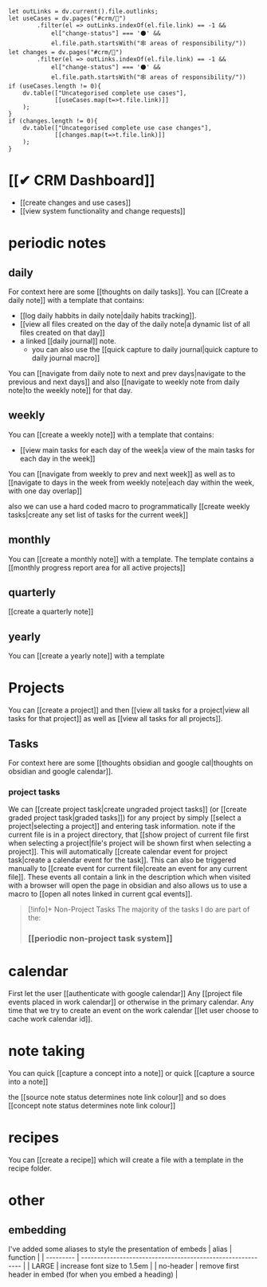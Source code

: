 ```dataviewjs
let outLinks = dv.current().file.outlinks;
let useCases = dv.pages("#crm/🌱")
		.filter(el => outLinks.indexOf(el.file.link) == -1 &&
			el["change-status"] === '⚫' &&
			el.file.path.startsWith("🕸 areas of responsibility/"))
let changes = dv.pages("#crm/🌿")
		.filter(el => outLinks.indexOf(el.file.link) == -1 &&
			el["change-status"] === '⚫' &&
			el.file.path.startsWith("🕸 areas of responsibility/"))
if (useCases.length != 0){
	dv.table(["Uncategorised complete use cases"],
			 [[useCases.map(t=>t.file.link)]]
	);
}
if (changes.length != 0){
	dv.table(["Uncategorised complete use case changes"],
			 [[changes.map(t=>t.file.link)]]
	);
}
```

# [[✔ CRM Dashboard]]
- [[create changes and use cases]]
- [[view system functionality and change requests]]

# periodic notes


## daily
For context here are some [[thoughts on daily tasks]].
You can [[Create a daily note]] with a template that contains:
- [[log daily habbits in daily note|daily habits tracking]].
- [[view all files created on the day of the daily note|a dynamic list of all files created on that day]]
- a linked [[daily journal]] note.
	- you can also use the [[quick capture to daily journal|quick capture to daily journal macro]]

You can [[navigate from daily note to next and prev days|navigate to the previous and next days]] and also [[navigate to weekly note from daily note|to the weekly note]] for that day.

## weekly
You can [[create a weekly note]] with a template that contains:
- [[view main tasks for each day of the week|a view of the main tasks for each day in the week]]

You can [[navigate from weekly to prev and next week]] as well as to [[navigate to days in the week from weekly note|each day within the week, with one day overlap]]

also we can use a hard coded macro to programmatically [[create weekly tasks|create any set list of tasks for the current week]] 

## monthly
You can [[create a monthly note]] with a template.
The template contains a [[monthly progress report area for all active projects]]

## quarterly
[[create a quarterly note]]

## yearly
You can [[create a yearly note]] with a template

# Projects
You can [[create a project]] and then [[view all tasks for a project|view all tasks for that project]] as well as [[view all tasks for all projects]].

## Tasks
For context here are some [[thoughts obsidian and google cal|thoughts on obsidian and google calendar]].

### project tasks
We can [[create project task|create ungraded project tasks]] (or [[create graded project task|graded tasks]]) for any project by simply [[select a project|selecting a project]] and entering task information. note if the current file is in a project directory, that [[show project of current file first when selecting a project|file's project will be shown first when selecting a project]].
This will automatically [[create calendar event for project task|create a calendar event for the task]].
This can also be triggered manually to [[create event for current file|create an event for any current file]].
These events all contain a link in the description which when visited with a browser will open the page in obsidian and also allows us to use a macro to [[open all notes linked in current gcal events]]. 

> [!info]+ Non-Project Tasks
> The majority of the tasks I do are part of the: 
> ### [[periodic non-project task system]]


# calendar
First let the user [[authenticate with google calendar]] 
Any [[project file events placed in work calendar]] or otherwise in the primary calendar.
Any time that we try to create an event on the work calendar [[let user choose to cache work calendar id]].


# note taking
You can quick [[capture a concept into a note]] or
quick [[capture a source into a note]]

the [[source note status determines note link colour]] and so does
[[concept note status determines note link colour]]


# recipes
You can [[create a recipe]] which will create a file with a template in the recipe folder.

# other

## embedding
I've added some aliases to style the presentation of embeds
| alias     | function                                                    |
| --------- | ----------------------------------------------------------- |
| LARGE     | increase font size to 1.5em                                 |
| no-header | remove first header in embed (for when you embed a heading) |
















